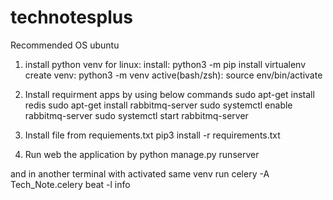 # technotesplus

Recommended OS ubuntu

1. install python venv
    for linux:
    install:          python3 -m pip install virtualenv
    create venv:      python3 -m venv <any name for env>
    active(bash/zsh): source env/bin/activate

2. Install requirment apps by using below commands 
  sudo apt-get install redis
  sudo apt-get install rabbitmq-server
  sudo systemctl enable rabbitmq-server
  sudo systemctl start rabbitmq-server
  
3. Install file from requiements.txt 
        pip3 install -r requirements.txt
  
4. Run web the application by 
    python manage.py runserver
 
  and 
  in another terminal with activated same venv run
    celery -A Tech_Note.celery beat -l info




















